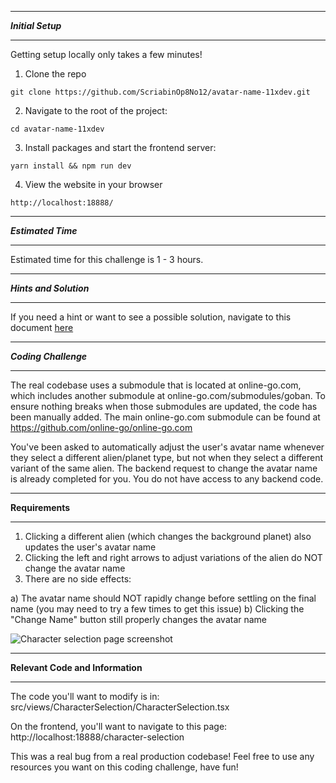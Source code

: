 *******************
***Initial Setup***
*******************

Getting setup locally only takes a few minutes!

1. Clone the repo

```
git clone https://github.com/ScriabinOp8No12/avatar-name-11xdev.git
```

2. Navigate to the root of the project:

```
cd avatar-name-11xdev
```

3. Install packages and start the frontend server:

```
yarn install && npm run dev
```

4. View the website in your browser

```
http://localhost:18888/
```

************************
***Estimated Time***
************************

Estimated time for this challenge is 1 - 3 hours.

************************
***Hints and Solution***
************************

If you need a hint or want to see a possible solution, navigate to this document [here](/Hints-And-Solution.md)

************************
***Coding Challenge***
************************

The real codebase uses a submodule that is located at online-go.com, which includes another submodule at online-go.com/submodules/goban. To ensure nothing breaks when those submodules are updated, the code has been manually added. The main online-go.com submodule can be found at https://github.com/online-go/online-go.com

You've been asked to automatically adjust the user's avatar name whenever they select a different alien/planet type, but not when they select a different variant of the same alien.  The backend request to change the avatar name is already completed for you.  You do not have access to any backend code.  

**********************
**Requirements**
**********************

1. Clicking a different alien (which changes the background planet) also updates the user's avatar name
2. Clicking the left and right arrows to adjust variations of the alien do NOT change the avatar name
3. There are no side effects:

a) The avatar name should NOT rapidly change before settling on the final name (you may need to try a few times to get this issue)
b) Clicking the "Change Name" button still properly changes the avatar name

![Character selection page screenshot](https://res.cloudinary.com/dxq77puhi/image/upload/v1749704526/Annotated_avatar_name_screenshot_11xdev_6_11_2025_fpgape.png)

************************
**Relevant Code and Information**
************************

The code you'll want to modify is in: src/views/CharacterSelection/CharacterSelection.tsx

On the frontend, you'll want to navigate to this page: http://localhost:18888/character-selection

This was a real bug from a real production codebase!  Feel free to use any resources you want on this coding challenge, have fun!  

